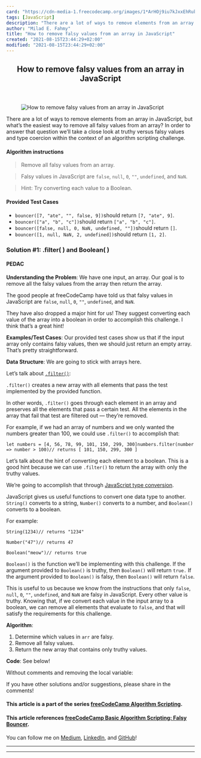 ```yaml
---
card: "https://cdn-media-1.freecodecamp.org/images/1*ArHOj9iu7kJxxEhRukDKJw.jpeg"
tags: [JavaScript]
description: "There are a lot of ways to remove elements from an array in J"
author: "Milad E. Fahmy"
title: "How to remove falsy values from an array in JavaScript"
created: "2021-08-15T23:44:29+02:00"
modified: "2021-08-15T23:44:29+02:00"
---
```

<div class="site-wrapper">
<main id="site-main" class="site-main outer">
<div class="inner">
<article class="post-full post tag-javascript tag-programming tag-tech tag-algorithms tag-coding ">
<header class="post-full-header">
<h1 class="post-full-title">How to remove falsy values from an array in JavaScript</h1>
</header>
<figure class="post-full-image">
<picture>
<source media="(max-width: 700px)" sizes="1px" srcset="data:image/gif;base64,R0lGODlhAQABAIAAAAAAAP///yH5BAEAAAAALAAAAAABAAEAAAIBRAA7 1w">
<source media="(min-width: 701px)" sizes="(max-width: 800px) 400px,
(max-width: 1170px) 700px,
1400px" srcset="https://cdn-media-1.freecodecamp.org/images/1*ArHOj9iu7kJxxEhRukDKJw.jpeg 300w,
https://cdn-media-1.freecodecamp.org/images/1*ArHOj9iu7kJxxEhRukDKJw.jpeg 600w,
https://cdn-media-1.freecodecamp.org/images/1*ArHOj9iu7kJxxEhRukDKJw.jpeg 1000w,
https://cdn-media-1.freecodecamp.org/images/1*ArHOj9iu7kJxxEhRukDKJw.jpeg 2000w">
<img onerror="this.style.display='none'" src="https://cdn-media-1.freecodecamp.org/images/1*ArHOj9iu7kJxxEhRukDKJw.jpeg" alt="How to remove falsy values from an array in JavaScript">
</picture>
</figure>
<section class="post-full-content">
<div class="post-content">
<p>There are a lot of ways to remove elements from an array in JavaScript, but what’s the easiest way to remove all falsy values from an array? In order to answer that question we’ll take a close look at truthy versus falsy values and type coercion within the context of an algorithm scripting challenge.</p><h4 id="algorithm-instructions">Algorithm instructions</h4><blockquote>Remove all falsy values from an array.</blockquote><blockquote>Falsy values in JavaScript are <code>false</code>, <code>null</code>, <code>0</code>, <code>""</code>, <code>undefined</code>, and <code>NaN</code>.</blockquote><blockquote>Hint: Try converting each value to a Boolean.</blockquote><h4 id="provided-test-cases">Provided Test Cases</h4><ul><li><code>bouncer([7, "ate", "", false, 9])</code>should return <code>[7, "ate", 9]</code>.</li><li><code>bouncer(["a", "b", "c"])</code>should return <code>["a", "b", "c"]</code>.</li><li><code>bouncer([false, null, 0, NaN, undefined, ""])</code>should return <code>[]</code>.</li><li><code>bouncer([1, null, NaN, 2, undefined])</code>should return <code>[1, 2]</code>.</li></ul><h3 id="solution-1-filter-and-boolean-">Solution #1: .filter( ) and Boolean( )</h3><h4 id="pedac">PEDAC</h4><p><strong>Understanding the Problem</strong>: We have one input, an array. Our goal is to remove all the falsy values from the array then return the array.</p><p>The good people at freeCodeCamp have told us that falsy values in JavaScript are <code>false</code>, <code>null</code>, <code>0</code>, <code><em>""</em></code>, <code>undefined</code>, and <code>NaN</code>.</p><p>They have also dropped a major hint for us! They suggest converting each value of the array into a boolean in order to accomplish this challenge. I think that’s a great hint!</p><p><strong>Examples/Test Cases</strong>: Our provided test cases show us that if the input array only contains falsy values, then we should just return an empty array. That’s pretty straightforward.</p><p><strong>Data Structure</strong>: We are going to stick with arrays here.</p><p>Let’s talk about <code><a href="https://developer.mozilla.org/en-US/docs/Web/JavaScript/Reference/Global_Objects/Array/filter" rel="noopener">.filter()</a></code>:</p><p><code>.filter()</code> creates a new array with all elements that pass the test implemented by the provided function.</p><p>In other words, <code>.filter()</code> goes through each element in an array and preserves all the elements that pass a certain test. All the elements in the array that fail that test are filtered out — they’re removed.</p><p>For example, if we had an array of numbers and we only wanted the numbers greater than 100, we could use <code>.filter()</code> to accomplish that:</p><pre><code>let numbers = [4, 56, 78, 99, 101, 150, 299, 300]numbers.filter(number =&gt; number &gt; 100)// returns [ 101, 150, 299, 300 ]</code></pre><p>Let’s talk about the hint of converting each element to a boolean. This is a good hint because we can use <code>.filter()</code> to return the array with only the truthy values.</p><p>We’re going to accomplish that through <a href="https://www.w3schools.com/js/js_type_conversion.asp" rel="noopener">JavaScript type conversion</a>.</p><p>JavaScript gives us useful functions to convert one data type to another. <code>String()</code> converts to a string, <code>Number()</code> converts to a number, and <code>Boolean()</code> converts to a boolean.</p><p>For example:</p><pre><code>String(1234)// returns "1234"</code></pre><pre><code>Number("47")// returns 47</code></pre><pre><code>Boolean("meow")// returns true</code></pre><p><code>Boolean()</code> is the function we’ll be implementing with this challenge. If the argument provided to <code>Boolean()</code> is truthy, then <code>Boolean()</code> will return <code>true.</code> If the argument provided to <code>Boolean()</code> is falsy, then <code>Boolean()</code> will return <code>false</code>.</p><p>This is useful to us because we know from the instructions that only <code>false</code>, <code>null</code>, <code>0</code>, <code><em>""</em></code>, <code>undefined</code>, and <code>NaN</code> are falsy in JavaScript. Every other value is truthy. Knowing that, if we convert each value in the input array to a boolean, we can remove all elements that evaluate to <code>false</code>, and that will satisfy the requirements for this challenge.</p><p><strong>Algorithm</strong>:</p><ol><li>Determine which values in <code>arr</code> are falsy.</li><li>Remove all falsy values.</li><li>Return the new array that contains only truthy values.</li></ol><p><strong>Code</strong>: See below!</p><p>Without comments and removing the local variable:</p><p>If you have other solutions and/or suggestions, please share in the comments!</p><h4 id="this-article-is-a-part-of-the-series-freecodecamp-algorithm-scripting-">This article is a part of the series <a href="https://medium.com/@DylanAttal/freecodecamp-algorithm-scripting-b96227b7f837" rel="noopener">freeCodeCamp Algorithm Scripting</a>.</h4><h4 id="this-article-references-freecodecamp-basic-algorithm-scripting-falsy-bouncer-">This article references <a href="https://learn.freecodecamp.org/javascript-algorithms-and-data-structures/basic-algorithm-scripting/falsy-bouncer" rel="noopener">freeCodeCamp Basic Algorithm Scripting: Falsy Bouncer</a>.</h4><p>You can follow me on <a href="https://medium.com/@DylanAttal" rel="noopener">Medium</a>, <a href="https://www.linkedin.com/in/dylanattal/" rel="noopener">LinkedIn</a>, and <a href="https://github.com/DylanAttal" rel="noopener">GitHub</a>!</p>
</div>
<hr>
<hr>
</section>
</article>
</div>
</main>
</div>
<!-- Google Tag Manager (noscript) -->
<!-- End Google Tag Manager (noscript) -->
